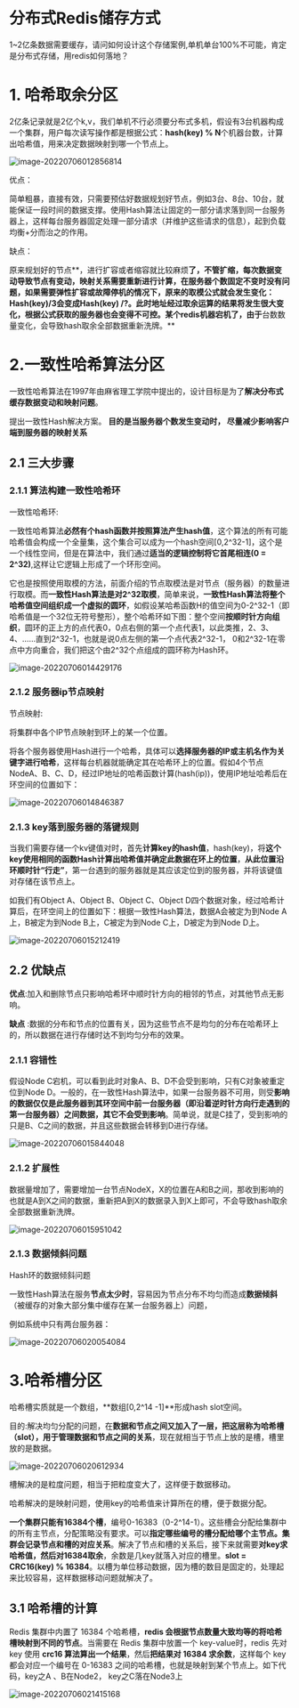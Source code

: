 # 分布式Redis储存方式

1~2亿条数据需要缓存，请问如何设计这个存储案例,单机单台100%不可能，肯定是分布式存储，用redis如何落地？



# 1.  哈希取余分区

2亿条记录就是2亿个k,v，我们单机不行必须要分布式多机，假设有3台机器构成一个集群，用户每次读写操作都是根据公式：**hash(key) % N**个机器台数，计算出哈希值，用来决定数据映射到哪一个节点上。

![image-20220706012856814](img.assets\image-20220706012856814.png)

优点：

简单粗暴，直接有效，只需要预估好数据规划好节点，例如3台、8台、10台，就能保证一段时间的数据支撑。使用Hash算法让固定的一部分请求落到同一台服务器上，这样每台服务器固定处理一部分请求（并维护这些请求的信息），起到负载均衡+分而治之的作用。

缺点：

 原来规划好的节点**，进行扩容或者缩容就比较麻烦**了，不管扩缩，每次数据变动导致节点有变动，映射关系需要重新进行计算，在服务器个数固定不变时没有问题，如果需要弹性扩容或故障停机的情况下，原来的取模公式就会发生变化：Hash(key)/3会变成Hash(key) /?。此时地址经过取余运算的结果将发生很大变化，根据公式获取的服务器也会变得不可控。某个redis机器宕机了，由于**台数数量变化，会导致hash取余全部数据重新洗牌。**



# 2.一致性哈希算法分区

一致性哈希算法在1997年由麻省理工学院中提出的，设计目标是为了**解决分布式缓存数据变动和映射问题**。

提出一致性Hash解决方案。 **目的是当服务器个数发生变动时， 尽量减少影响客户端到服务器的映射关系**



## 2.1 三大步骤

### 2.1.1 算法构建一致性哈希环

一致性哈希环:

​	一致性哈希算法**必然有个hash函数并按照算法产生hash值**，这个算法的所有可能哈希值会构成一个全量集，这个集合可以成为一个hash空间[0,2^32-1]，这个是一个线性空间，但是在算法中，我们通过**适当的逻辑控制将它首尾相连(0 = 2^32)**,这样让它逻辑上形成了一个环形空间。

​			它也是按照使用取模的方法，前面介绍的节点取模法是对节点（服务器）的数量进行取模。而**一致性Hash算法是对2^32取模**，简单来说，**一致性Hash算法将整个哈希值空间组织成一个虚拟的圆环**，如假设某哈希函数H的值空间为0-2^32-1（即哈希值是一个32位无符号整形），整个哈希环如下图：整个空间**按顺时针方向组织**，圆环的正上方的点代表0，0点右侧的第一个点代表1，以此类推，2、3、4、……直到2^32-1，也就是说0点左侧的第一个点代表2^32-1， 0和2^32-1在零点中方向重合，我们把这个由2^32个点组成的圆环称为Hash环。

![image-20220706014429176](img.assets\image-20220706014429176.png)

### 2.1.2 服务器ip节点映射

节点映射:

  将集群中各个IP节点映射到环上的某一个位置。

  将各个服务器使用Hash进行一个哈希，具体可以**选择服务器的IP或主机名作为关键字进行哈希**，这样每台机器就能确定其在哈希环上的位置。假如4个节点NodeA、B、C、D，经过IP地址的哈希函数计算(hash(ip))，使用IP地址哈希后在环空间的位置如下： 

![image-20220706014846387](img.assets\image-20220706014846387.png)



### 2.1.3 key落到服务器的落键规则

当我们需要存储一个kv键值对时，首先**计算key的hash值**，hash(key)，将**这个key使用相同的函数Hash计算出哈希值并确定此数据在环上的位置**，**从此位置沿环顺时针“行走”**，第一台遇到的服务器就是其应该定位到的服务器，并将该键值对存储在该节点上。

如我们有Object A、Object B、Object C、Object D四个数据对象，经过哈希计算后，在环空间上的位置如下：根据一致性Hash算法，数据A会被定为到Node A上，B被定为到Node B上，C被定为到Node C上，D被定为到Node D上。

![image-20220706015212419](img.assets\image-20220706015212419.png)



## 2.2 优缺点

**优点**:加入和删除节点只影响哈希环中顺时针方向的相邻的节点，对其他节点无影响。

**缺点** :数据的分布和节点的位置有关，因为这些节点不是均匀的分布在哈希环上的，所以数据在进行存储时达不到均匀分布的效果。



###  2.1.1 容错性

假设Node C宕机，可以看到此时对象A、B、D不会受到影响，只有C对象被重定位到Node D。一般的，在一致性Hash算法中，如果一台服务器不可用，则受**影响的数据仅仅是此服务器到其环空间中前一台服务器（即沿着逆时针方向行走遇到的第一台服务器）之间数据，其它不会受到影响**。简单说，就是C挂了，受到影响的只是B、C之间的数据，并且这些数据会转移到D进行存储。

![image-20220706015844048](img.assets\image-20220706015844048.png)

### 2.1.2 扩展性

数据量增加了，需要增加一台节点NodeX，X的位置在A和B之间，那收到影响的也就是A到X之间的数据，重新把A到X的数据录入到X上即可，不会导致hash取余全部数据重新洗牌。

![image-20220706015951042](img.assets\image-20220706015951042.png)



### 2.1.3 数据倾斜问题

Hash环的数据倾斜问题

一致性Hash算法在服务**节点太少时**，容易因为节点分布不均匀而造成**数据倾斜**（被缓存的对象大部分集中缓存在某一台服务器上）问题，

例如系统中只有两台服务器：

![image-20220706020054084](img.assets\image-20220706020054084.png)

# 3.哈希槽分区

哈希槽实质就是一个数组，**数组[0,2^14 -1]**形成hash slot空间。

目的:解决均匀分配的问题，在**数据和节点之间又加入了一层，把这层称为哈希槽（slot），用于管理数据和节点之间的关系**，现在就相当于节点上放的是槽，槽里放的是数据。

![image-20220706020612934](img.assets\image-20220706020612934.png)

槽解决的是粒度问题，相当于把粒度变大了，这样便于数据移动。

哈希解决的是映射问题，使用key的哈希值来计算所在的槽，便于数据分配。



**一个集群只能有16384个槽**，编号0-16383（0-2^14-1）。这些槽会分配给集群中的所有主节点，分配策略没有要求。可以**指定哪些编号的槽分配给哪个主节点。集群会记录节点和槽的对应关系**。解决了节点和槽的关系后，接下来就需要**对key求哈希值，然后对16384取余**，余数是几key就落入对应的槽里。**slot = CRC16(key) % 16384**。以槽为单位移动数据，因为槽的数目是固定的，处理起来比较容易，这样数据移动问题就解决了。



## 3.1 哈希槽的计算

Redis 集群中内置了 16384 个哈希槽，**redis 会根据节点数量大致均等的将哈希槽映射到不同的节点**。当需要在 Redis 集群中放置一个 key-value时，redis 先对 key 使用 **crc16 算法算出一个结果**，然后**把结果对 16384 求余数**，这样每个 key 都会对应一个编号在 0-16383 之间的哈希槽，也就是映射到某个节点上。如下代码，key之A 、B在Node2， key之C落在Node3上

![image-20220706021415168](img.assets\image-20220706021415168.png)